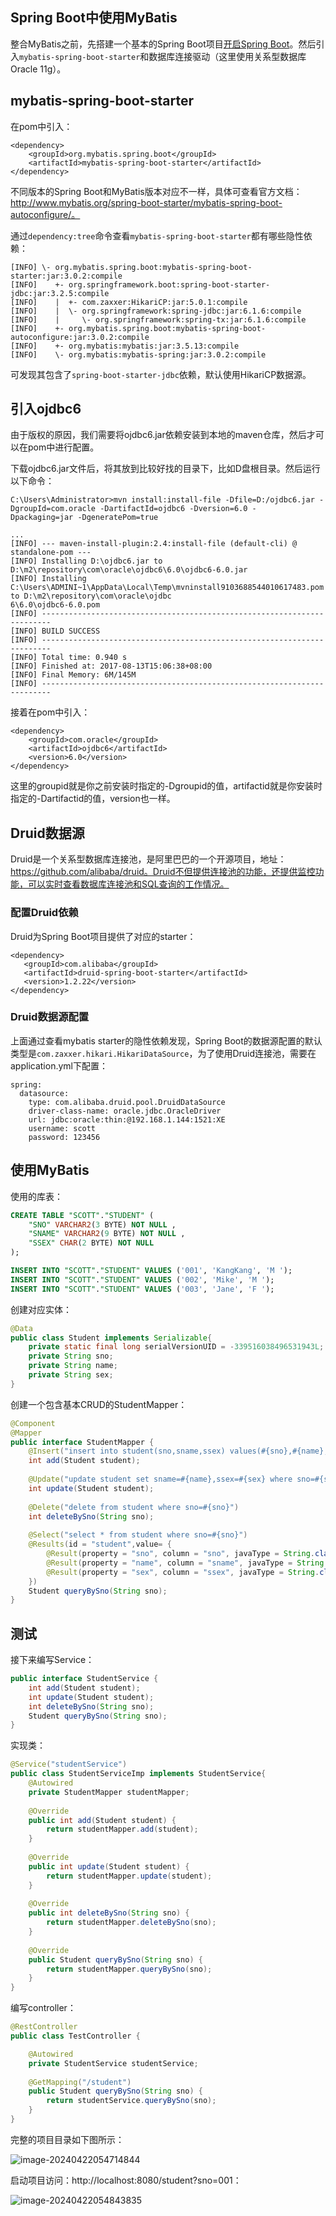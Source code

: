 ## Spring Boot中使用MyBatis

整合MyBatis之前，先搭建一个基本的Spring Boot项目[开启Spring Boot](https://mrbird.cc/开启Spring-Boot.html)。然后引入`mybatis-spring-boot-starter`和数据库连接驱动（这里使用关系型数据库Oracle 11g）。

## mybatis-spring-boot-starter

在pom中引入：

```
<dependency>
    <groupId>org.mybatis.spring.boot</groupId>
    <artifactId>mybatis-spring-boot-starter</artifactId>
</dependency>
```

不同版本的Spring Boot和MyBatis版本对应不一样，具体可查看官方文档：http://www.mybatis.org/spring-boot-starter/mybatis-spring-boot-autoconfigure/。

通过`dependency:tree`命令查看`mybatis-spring-boot-starter`都有哪些隐性依赖：

```
[INFO] \- org.mybatis.spring.boot:mybatis-spring-boot-starter:jar:3.0.2:compile
[INFO]    +- org.springframework.boot:spring-boot-starter-jdbc:jar:3.2.5:compile
[INFO]    |  +- com.zaxxer:HikariCP:jar:5.0.1:compile
[INFO]    |  \- org.springframework:spring-jdbc:jar:6.1.6:compile
[INFO]    |     \- org.springframework:spring-tx:jar:6.1.6:compile
[INFO]    +- org.mybatis.spring.boot:mybatis-spring-boot-autoconfigure:jar:3.0.2:compile
[INFO]    +- org.mybatis:mybatis:jar:3.5.13:compile
[INFO]    \- org.mybatis:mybatis-spring:jar:3.0.2:compile
```

可发现其包含了`spring-boot-starter-jdbc`依赖，默认使用HikariCP数据源。

##  引入ojdbc6

由于版权的原因，我们需要将ojdbc6.jar依赖安装到本地的maven仓库，然后才可以在pom中进行配置。

下载ojdbc6.jar文件后，将其放到比较好找的目录下，比如D盘根目录。然后运行以下命令：

```
C:\Users\Administrator>mvn install:install-file -Dfile=D:/ojdbc6.jar -DgroupId=com.oracle -DartifactId=ojdbc6 -Dversion=6.0 -
Dpackaging=jar -DgeneratePom=true

...
[INFO] --- maven-install-plugin:2.4:install-file (default-cli) @ standalone-pom ---
[INFO] Installing D:\ojdbc6.jar to D:\m2\repository\com\oracle\ojdbc6\6.0\ojdbc6-6.0.jar
[INFO] Installing C:\Users\ADMINI~1\AppData\Local\Temp\mvninstall9103688544010617483.pom to D:\m2\repository\com\oracle\ojdbc
6\6.0\ojdbc6-6.0.pom
[INFO] ------------------------------------------------------------------------
[INFO] BUILD SUCCESS
[INFO] ------------------------------------------------------------------------
[INFO] Total time: 0.940 s
[INFO] Finished at: 2017-08-13T15:06:38+08:00
[INFO] Final Memory: 6M/145M
[INFO] ------------------------------------------------------------------------
```

接着在pom中引入：

```
<dependency>
    <groupId>com.oracle</groupId>
    <artifactId>ojdbc6</artifactId>
    <version>6.0</version>
</dependency>
```

这里的groupid就是你之前安装时指定的-Dgroupid的值，artifactid就是你安装时指定的-Dartifactid的值，version也一样。

## Druid数据源

Druid是一个关系型数据库连接池，是阿里巴巴的一个开源项目，地址：https://github.com/alibaba/druid。Druid不但提供连接池的功能，还提供监控功能，可以实时查看数据库连接池和SQL查询的工作情况。

### 配置Druid依赖

Druid为Spring Boot项目提供了对应的starter：

```
<dependency>
   <groupId>com.alibaba</groupId>
   <artifactId>druid-spring-boot-starter</artifactId>
   <version>1.2.22</version>
</dependency>
```

### Druid数据源配置

上面通过查看mybatis starter的隐性依赖发现，Spring Boot的数据源配置的默认类型是`com.zaxxer.hikari.HikariDataSource`，为了使用Druid连接池，需要在application.yml下配置：

```
spring:
  datasource:
    type: com.alibaba.druid.pool.DruidDataSource
    driver-class-name: oracle.jdbc.OracleDriver
    url: jdbc:oracle:thin:@192.168.1.144:1521:XE
    username: scott
    password: 123456
```

## 使用MyBatis

使用的库表：

```sql
CREATE TABLE "SCOTT"."STUDENT" (
    "SNO" VARCHAR2(3 BYTE) NOT NULL ,
    "SNAME" VARCHAR2(9 BYTE) NOT NULL ,
    "SSEX" CHAR(2 BYTE) NOT NULL 
);

INSERT INTO "SCOTT"."STUDENT" VALUES ('001', 'KangKang', 'M ');
INSERT INTO "SCOTT"."STUDENT" VALUES ('002', 'Mike', 'M ');
INSERT INTO "SCOTT"."STUDENT" VALUES ('003', 'Jane', 'F ');
```

创建对应实体：

```java
@Data
public class Student implements Serializable{
    private static final long serialVersionUID = -339516038496531943L;
    private String sno;
    private String name;
    private String sex;
}
```

创建一个包含基本CRUD的StudentMapper：

```java
@Component
@Mapper
public interface StudentMapper {
    @Insert("insert into student(sno,sname,ssex) values(#{sno},#{name},#{sex})")
    int add(Student student);
    
    @Update("update student set sname=#{name},ssex=#{sex} where sno=#{sno}")
    int update(Student student);
    
    @Delete("delete from student where sno=#{sno}")
    int deleteBySno(String sno);
    
    @Select("select * from student where sno=#{sno}")
    @Results(id = "student",value= {
        @Result(property = "sno", column = "sno", javaType = String.class),
        @Result(property = "name", column = "sname", javaType = String.class),
        @Result(property = "sex", column = "ssex", javaType = String.class)
    })
    Student queryBySno(String sno);
}
```

## 测试

接下来编写Service：

```java
public interface StudentService {
    int add(Student student);
    int update(Student student);
    int deleteBySno(String sno);
    Student queryBySno(String sno);
}
```

实现类：

```java
@Service("studentService")
public class StudentServiceImp implements StudentService{
    @Autowired
    private StudentMapper studentMapper;
    
    @Override
    public int add(Student student) {
        return studentMapper.add(student);
    }
    
    @Override
    public int update(Student student) {
        return studentMapper.update(student);
    }
    
    @Override
    public int deleteBySno(String sno) {
        return studentMapper.deleteBySno(sno);
    }
    
    @Override
    public Student queryBySno(String sno) {
        return studentMapper.queryBySno(sno);
    }
}
```

编写controller：

```java
@RestController
public class TestController {

    @Autowired
    private StudentService studentService;
    
    @GetMapping("/student")
    public Student queryBySno(String sno) {
        return studentService.queryBySno(sno);
    }
}
```

完整的项目目录如下图所示：

![image-20240422054714844](./assets/image-20240422054714844.png)

启动项目访问：http://localhost:8080/student?sno=001：

![image-20240422054843835](./assets/image-20240422054843835.png)
